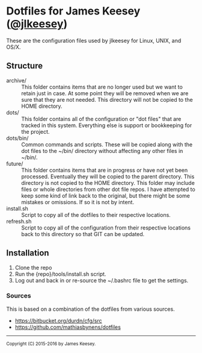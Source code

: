 # Dotfiles for James Keesey ([@jlkeesey](http://twitter.com/jlkeesey))

These are the configuration files used by jlkeesey for Linux, UNIX, and OS/X.

## Structure

<dl>
<dt>archive/</dt>
<dd>
This folder contains items that are no longer used but we want
to retain just in case. At some point they will be removed when we
are sure that they are not needed. This directory will not be copied
to the HOME directory.
</dd>
<dt>dots/</dt>
<dd>
This folder contains all of the configuration or "dot files" that are tracked
in this system. Everything else is support or bookkeeping for the project.
</dd>
<dt>dots/bin/</dt>
<dd>
Common commands and scripts. These will be copied along with the dot files to
the ~/bin/ directory without affecting any other files in ~/bin/.
</dd>
<dt>future/</dt>
<dd>
This folder contains items that are in progress or have not yet been processed.
Eventually they will be copied to the parent directory. This directory is not
copied to the HOME directory. This folder may include files or whole directories 
from other dot file repos. I have attempted to keep some kind of link back to the
original, but there might be some mistakes or omissions. If so it is not by intent.
</dd>
<dt>install.sh</dt>
<dd>
Script to copy all of the dotfiles to their respective locations.
</dd>
<dt>refresh.sh</dt>
<dd>
Script to copy all of the configuration from their respective locations back to this
directory so that GIT can be updated.
</dd>
</dl>
 
## Installation

  1. Clone the repo
  1. Run the {repo}/tools/install.sh script.
  1. Log out and back in or re-source the ~/.bashrc file to get the settings.


### Sources

This is based on a combination of the dotfiles from various sources.

  * https://bitbucket.org/durdn/cfg/src
  * https://github.com/mathiasbynens/dotfiles

-----
<p style="font-size: smaller">Copyright (C) 2015-2016 by James Keesey.</p>

